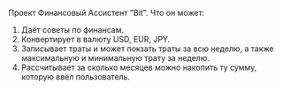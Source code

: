 Проект Финансовый Ассистент "Bit".
Что он может:
1. Даёт советы по финансам.
2. Конвертирует в валюту USD, EUR, JPY.
3. Записывает траты и может покзать траты за всю неделю, а также максимальную и минимальную трату за неделю.
4. Рассчитывает за сколько месяцев можно накопить ту сумму, которую ввёл пользователь.
